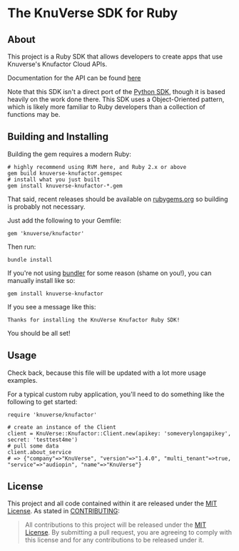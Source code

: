 The KnuVerse SDK for Ruby
====================

About
----
This project is a Ruby SDK that allows developers to create apps that use Knuverse's Knufactor Cloud APIs.

Documentation for the API can be found [here](https://cloud.knuverse.com/docs/)

Note that this SDK isn't a direct port of the [Python SDK](https://github.com/KnuVerse/knuverse-sdk-python), though it is based heavily on the work done there. This SDK uses a Object-Oriented pattern, which is likely more familiar to Ruby developers than a collection of functions may be.

Building and Installing
----
Building the gem requires a modern Ruby:

    # highly recommend using RVM here, and Ruby 2.x or above
    gem build knuverse-knufactor.gemspec
    # install what you just built
    gem install knuverse-knufactor-*.gem

That said, recent releases should be available on [rubygems.org](https://rubygems.org/) so building is probably not necessary.

Just add the following to your Gemfile:

    gem 'knuverse/knufactor'

Then run:

    bundle install

If you're not using [bundler](http://bundler.io/) for some reason (shame on you!), you can manually install like so:

    gem install knuverse-knufactor

If you see a message like this:

    Thanks for installing the KnuVerse Knufactor Ruby SDK!

You should be all set!

Usage
------
Check back, because this file will be updated with a lot more usage examples.

For a typical custom ruby application, you'll need to do something like the following to get started:

    require 'knuverse/knufactor'
    
    # create an instance of the Client
    client = KnuVerse::Knufactor::Client.new(apikey: 'someverylongapikey', secret: 'testtest4me')
    # pull some data
    client.about_service
    # => {"company"=>"KnuVerse", "version"=>"1.4.0", "multi_tenant"=>true, "service"=>"audiopin", "name"=>"KnuVerse"}

License
-------
This project and all code contained within it are released under the [MIT License](https://opensource.org/licenses/MIT). As stated in [CONTRIBUTING](CONTRIBUTING.md):

> All contributions to this project will be released under the [MIT License](https://opensource.org/licenses/MIT). By submitting a pull request, you are agreeing to comply with this license and for any contributions to be released under it.

